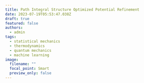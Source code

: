 ```yaml
---
title: Path Integral Structure Optimized Potential Refinement
date: 2023-07-19T05:53:47.038Z
draft: true
featured: false
authors:
  - admin
tags:
  - statistical mechanics
  - thermodynamics
  - quantum mechanics
  - machine learning
image:
  filename: ""
  focal_point: Smart
  preview_only: false
---
```

